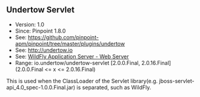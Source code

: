 ## Undertow Servlet
* Version: 1.0
* Since: Pinpoint 1.8.0
* See: https://github.com/pinpoint-apm/pinpoint/tree/master/plugins/undertow
* See: http://undertow.io
* See: [WildFly Application Server - Web Server](http://wildfly.org/about)
* Range: io.undertow/undertow-servlet [2.0.0.Final, 2.0.16.Final] (2.0.0.Final <= x <= 2.0.16.Final)


This is used when the ClassLoader of the Servlet library(e.g. jboss-servlet-api_4.0_spec-1.0.0.Final.jar) is separated, such as WildFly.
